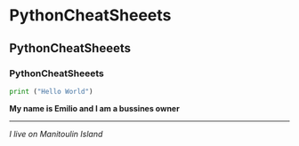 # PythonCheatSheeets
## PythonCheatSheeets
### PythonCheatSheeets
~~~python
print ("Hello World")
~~~
**My name is Emilio and I am a bussines owner**
<hr>

*I live on Manitoulin Island*
